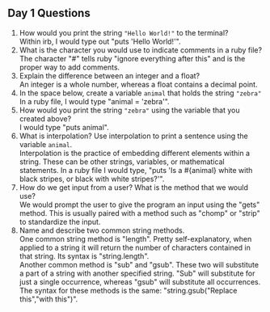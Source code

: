 ## Day 1 Questions

1. How would you print the string `"Hello World!"` to the terminal?  
Within irb, I would type out "puts 'Hello World!'".
1. What is the character you would use to indicate comments in a ruby file?  
The character "#" tells ruby "ignore everything after this" and is the proper way to add comments.
1. Explain the difference between an integer and a float?  
An integer is a whole number, whereas a float contains a decimal point.
1. In the space below, create a variable `animal` that holds the string `"zebra"`  
In a ruby file, I would type "animal = 'zebra'".
1. How would you print the string `"zebra"` using the variable that you created above?  
I would type "puts animal".
1. What is interpolation? Use interpolation to print a sentence using the variable `animal`.  
Interpolation is the practice of embedding different elements within a string. These can be other strings, variables, or mathematical statements. In a ruby file I would type, "puts 'Is a #{animal} white with black stripes, or black with white stripes?'".
1. How do we get input from a user? What is the method that we would use?  
We would prompt the user to give the program an input using the "gets" method. This is usually paired with a method such as "chomp" or "strip" to standardize the input.
1. Name and describe two common string methods.  
One common string method is "length". Pretty self-explanatory, when applied to a string it will return the number of characters contained in that string. Its syntax is "string.length".  
Another common method is "sub" and "gsub". These two will substitute a part of a string with another specified string. "Sub" will substitute for just a single occurrence, whereas "gsub" will substitute all occurrences. The syntax for these methods is the same: "string.gsub("Replace this","with this")".
